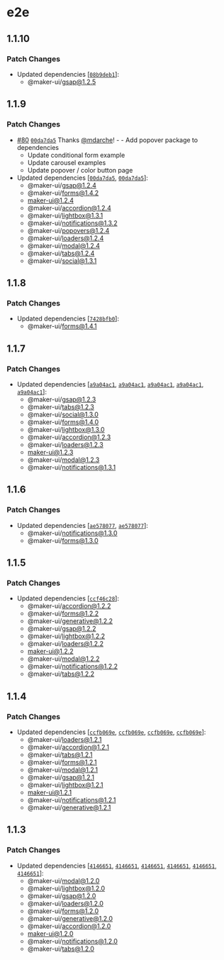 # e2e

## 1.1.10

### Patch Changes

- Updated dependencies [[`08b9deb1`](https://github.com/mdarche/maker-ui/commit/08b9deb17b81559bdbff08ea3fa1b4fc81d48fe7)]:
  - @maker-ui/gsap@1.2.5

## 1.1.9

### Patch Changes

- [#80](https://github.com/mdarche/maker-ui/pull/80) [`00da7da5`](https://github.com/mdarche/maker-ui/commit/00da7da5b26bd2bcb42ddbebb81b35fe9545c3f7) Thanks [@mdarche](https://github.com/mdarche)! - - Add popover package to dependencies
  - Update conditional form example
  - Update carousel examples
  - Update popover / color button page
- Updated dependencies [[`00da7da5`](https://github.com/mdarche/maker-ui/commit/00da7da5b26bd2bcb42ddbebb81b35fe9545c3f7), [`00da7da5`](https://github.com/mdarche/maker-ui/commit/00da7da5b26bd2bcb42ddbebb81b35fe9545c3f7)]:
  - @maker-ui/gsap@1.2.4
  - @maker-ui/forms@1.4.2
  - maker-ui@1.2.4
  - @maker-ui/accordion@1.2.4
  - @maker-ui/lightbox@1.3.1
  - @maker-ui/notifications@1.3.2
  - @maker-ui/popovers@1.2.4
  - @maker-ui/loaders@1.2.4
  - @maker-ui/modal@1.2.4
  - @maker-ui/tabs@1.2.4
  - @maker-ui/social@1.3.1

## 1.1.8

### Patch Changes

- Updated dependencies [[`7428bfb0`](https://github.com/mdarche/maker-ui/commit/7428bfb0147fc80a3199459f5baed2ba682fabba)]:
  - @maker-ui/forms@1.4.1

## 1.1.7

### Patch Changes

- Updated dependencies [[`a9a04ac1`](https://github.com/mdarche/maker-ui/commit/a9a04ac119a558a98897544fa1121761fb3dd488), [`a9a04ac1`](https://github.com/mdarche/maker-ui/commit/a9a04ac119a558a98897544fa1121761fb3dd488), [`a9a04ac1`](https://github.com/mdarche/maker-ui/commit/a9a04ac119a558a98897544fa1121761fb3dd488), [`a9a04ac1`](https://github.com/mdarche/maker-ui/commit/a9a04ac119a558a98897544fa1121761fb3dd488), [`a9a04ac1`](https://github.com/mdarche/maker-ui/commit/a9a04ac119a558a98897544fa1121761fb3dd488)]:
  - @maker-ui/gsap@1.2.3
  - @maker-ui/tabs@1.2.3
  - @maker-ui/social@1.3.0
  - @maker-ui/forms@1.4.0
  - @maker-ui/lightbox@1.3.0
  - @maker-ui/accordion@1.2.3
  - @maker-ui/loaders@1.2.3
  - maker-ui@1.2.3
  - @maker-ui/modal@1.2.3
  - @maker-ui/notifications@1.3.1

## 1.1.6

### Patch Changes

- Updated dependencies [[`ae578077`](https://github.com/mdarche/maker-ui/commit/ae578077c0ba58000d06f43c6094e8cda6ebfe10), [`ae578077`](https://github.com/mdarche/maker-ui/commit/ae578077c0ba58000d06f43c6094e8cda6ebfe10)]:
  - @maker-ui/notifications@1.3.0
  - @maker-ui/forms@1.3.0

## 1.1.5

### Patch Changes

- Updated dependencies [[`ccf46c28`](https://github.com/mdarche/maker-ui/commit/ccf46c28e765c8aee76ace7107640af9b13f65f9)]:
  - @maker-ui/accordion@1.2.2
  - @maker-ui/forms@1.2.2
  - @maker-ui/generative@1.2.2
  - @maker-ui/gsap@1.2.2
  - @maker-ui/lightbox@1.2.2
  - @maker-ui/loaders@1.2.2
  - maker-ui@1.2.2
  - @maker-ui/modal@1.2.2
  - @maker-ui/notifications@1.2.2
  - @maker-ui/tabs@1.2.2

## 1.1.4

### Patch Changes

- Updated dependencies [[`ccfb069e`](https://github.com/mdarche/maker-ui/commit/ccfb069e0fd1fd40b61514b62dd959269886b3e3), [`ccfb069e`](https://github.com/mdarche/maker-ui/commit/ccfb069e0fd1fd40b61514b62dd959269886b3e3), [`ccfb069e`](https://github.com/mdarche/maker-ui/commit/ccfb069e0fd1fd40b61514b62dd959269886b3e3), [`ccfb069e`](https://github.com/mdarche/maker-ui/commit/ccfb069e0fd1fd40b61514b62dd959269886b3e3)]:
  - @maker-ui/loaders@1.2.1
  - @maker-ui/accordion@1.2.1
  - @maker-ui/tabs@1.2.1
  - @maker-ui/forms@1.2.1
  - @maker-ui/modal@1.2.1
  - @maker-ui/gsap@1.2.1
  - @maker-ui/lightbox@1.2.1
  - maker-ui@1.2.1
  - @maker-ui/notifications@1.2.1
  - @maker-ui/generative@1.2.1

## 1.1.3

### Patch Changes

- Updated dependencies [[`4146651`](https://github.com/mdarche/maker-ui/commit/4146651ace370416da58af0e10d410b01354277d), [`4146651`](https://github.com/mdarche/maker-ui/commit/4146651ace370416da58af0e10d410b01354277d), [`4146651`](https://github.com/mdarche/maker-ui/commit/4146651ace370416da58af0e10d410b01354277d), [`4146651`](https://github.com/mdarche/maker-ui/commit/4146651ace370416da58af0e10d410b01354277d), [`4146651`](https://github.com/mdarche/maker-ui/commit/4146651ace370416da58af0e10d410b01354277d), [`4146651`](https://github.com/mdarche/maker-ui/commit/4146651ace370416da58af0e10d410b01354277d)]:
  - @maker-ui/modal@1.2.0
  - @maker-ui/lightbox@1.2.0
  - @maker-ui/gsap@1.2.0
  - @maker-ui/loaders@1.2.0
  - @maker-ui/forms@1.2.0
  - @maker-ui/generative@1.2.0
  - @maker-ui/accordion@1.2.0
  - maker-ui@1.2.0
  - @maker-ui/notifications@1.2.0
  - @maker-ui/tabs@1.2.0

